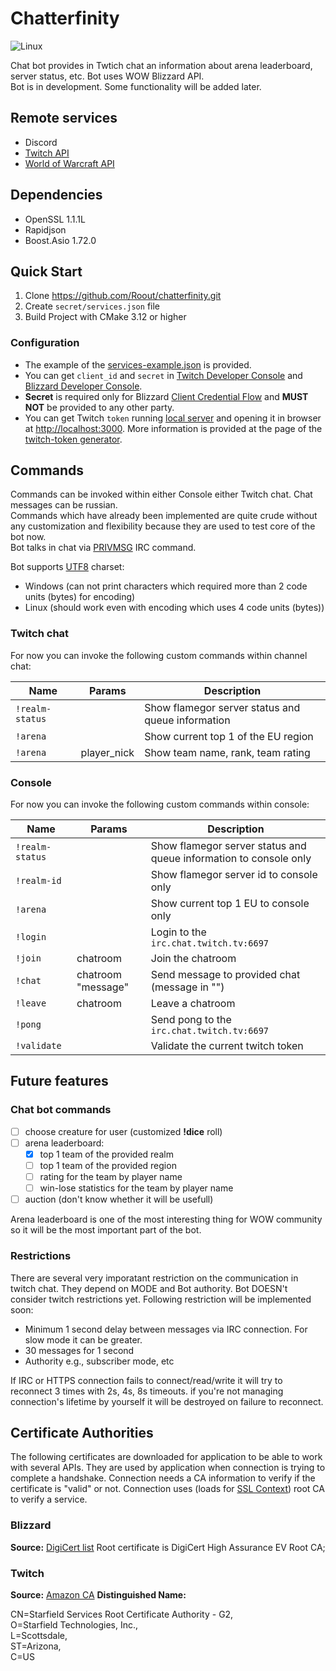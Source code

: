 # Chatterfinity

![Linux](https://github.com/Roout/chatterfinity/actions/workflows/cmake.yml/badge.svg?branch=master)

Chat bot provides in Twtich chat an information about arena leaderboard, server status, etc. Bot uses WOW Blizzard API.  
Bot is in development. Some functionality will be added later.

## Remote services

- Discord
- [Twitch API](https://dev.twitch.tv/docs/api)
- [World of Warcraft API](https://develop.battle.net/documentation/world-of-warcraft-classic/game-data-apis)

## Dependencies

- OpenSSL 1.1.1L
- Rapidjson
- Boost.Asio 1.72.0

## Quick Start

1. Clone <https://github.com/Roout/chatterfinity.git>
2. Create `secret/services.json` file
3. Build Project with CMake 3.12 or higher

### Configuration

- The example of the [services-example.json](secret/services.json) is provided.
- You can get `client_id` and `secret` in [Twitch Developer Console](https://dev.twitch.tv/) and [Blizzard Developer Console](https://develop.battle.net/).
- **Secret** is required only for Blizzard [Client Credential Flow](https://develop.battle.net/documentation/guides/using-oauth/client-credentials-flow) and **MUST NOT** be provided to any other party.  
- You can get Twitch `token` running [local server](https://github.com/Roout/twitch-token) and opening it in browser at <http://localhost:3000>. More information is provided at the page of the [twitch-token generator](https://github.com/Roout/twitch-token).

## Commands

Commands can be invoked within either Console either Twitch chat. Chat messages can be russian.  
Commands which have already been implemented are quite crude without any customization and flexibility because they are used to test core of the bot now.  
Bot talks in chat via [PRIVMSG](https://dev.twitch.tv/docs/irc/guide) IRC command.

Bot supports [UTF8](https://en.wikipedia.org/wiki/UTF-8) charset:

- Windows (can not print characters which required more than 2 code units (bytes) for encoding)
- Linux (should work even with encoding which uses 4 code units (bytes))

### Twitch chat

For now you can invoke the following custom commands within channel chat:

| Name           |  Params      | Description                                         |
|----------------|--------------|-----------------------------------------------------|
| `!realm-status`|              | Show flamegor server status and queue information   |
| `!arena`       |              | Show current top 1 of the EU region                 |
| `!arena`       | player_nick  | Show team name, rank, team rating                   |

### Console

For now you can invoke the following custom commands within console:

| Name           |  Params            | Description                                                        |
|----------------|--------------------|--------------------------------------------------------------------|
| `!realm-status`|                    | Show flamegor server status and queue information to console only  |
| `!realm-id`    |                    | Show flamegor server id to console only                            |
| `!arena`       |                    | Show current top 1 EU to console only                              |
| `!login`       |                    | Login to the `irc.chat.twitch.tv:6697`                             |
| `!join`        | chatroom           | Join the chatroom                                                  |
| `!chat`        | chatroom "message" | Send message to provided chat (message in "")                      |
| `!leave`       | chatroom           | Leave a chatroom                                                   |
| `!pong`        |                    | Send pong to the `irc.chat.twitch.tv:6697`                         |
| `!validate`    |                    | Validate the current twitch token                                  |

## Future features

### Chat bot commands

- [ ] choose creature for user (customized **!dice** roll)
- [ ] arena leaderboard:
  - [x] top 1 team of the provided realm
  - [ ] top 1 team of the provided region
  - [ ] rating for the team by player name
  - [ ] win-lose statistics for the team by player name
- [ ] auction (don't know whether it will be usefull)

Arena leaderboard is one of the most interesting thing for WOW community so it will be the most important part of the bot.

### Restrictions

There are several very imporatant restriction on the communication in twitch chat. They depend on MODE and Bot authority.
Bot DOESN't consider twitch restrictions yet. Following restriction will be implemented soon:

- Minimum 1 second delay between messages via IRC connection. For slow mode it can be greater.
- 30 messages for 1 second
- Authority e.g., subscriber mode, etc

If IRC or HTTPS connection fails to connect/read/write it will try to reconnect 3 times with 2s, 4s, 8s timeouts. if you're not managing connection's lifetime by yourself it will be destroyed on failure to reconnect.

## Certificate Authorities

The following certificates are downloaded for application to be able to work with several APIs.
They are used by application when connection is trying to complete a handshake.
Connection needs a CA information to verify if the certificate is "valid" or not.
Connection uses (loads for [SSL Context](https://www.boost.org/doc/libs/1_72_0/doc/html/boost_asio/reference/ssl__context/load_verify_file.html)) root CA to verify a service.

### Blizzard

**Source:** [DigiCert list](https://www.digicert.com/kb/digicert-root-certificates.htm#roots)
Root certificate is DigiCert High Assurance EV Root CA;

### Twitch

**Source:** [Amazon CA](https://www.amazontrust.com/repository/)
**Distinguished Name:**  

CN=Starfield Services Root Certificate Authority - G2,  
O=Starfield Technologies\, Inc.,  
L=Scottsdale,  
ST=Arizona,  
C=US  
